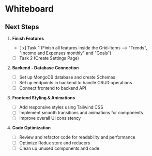 # Whiteboard

## Next Steps

1. **Finish Features**

   - [ x] Task 1 (Finish all features inside the Grid-Items --> "Trends", "Income and Expenses monthly" and "Goals")
   - [ ] Task 2 (Create Settings Page)

2. **Backend - Database Connection**

   - [ ] Set up MongoDB database and create Schemas
   - [ ] Set up endpoints in backend to handle CRUD operations
   - [ ] Connect frontend to backend API

3. **Frontend Styling & Animations**

   - [ ] Add responsive styles using Tailwind CSS
   - [ ] Implement smooth transitions and animations for components
   - [ ] Improve overall UI consistency

4. **Code Optimization**

   - [ ] Review and refactor code for readability and performance
   - [ ] Optimize Redux store and reducers
   - [ ] Clean up unused components and code

